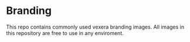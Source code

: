 # Branding

This repo contains commonly used vexera branding images. All images in this repository are free to use in any enviroment.

